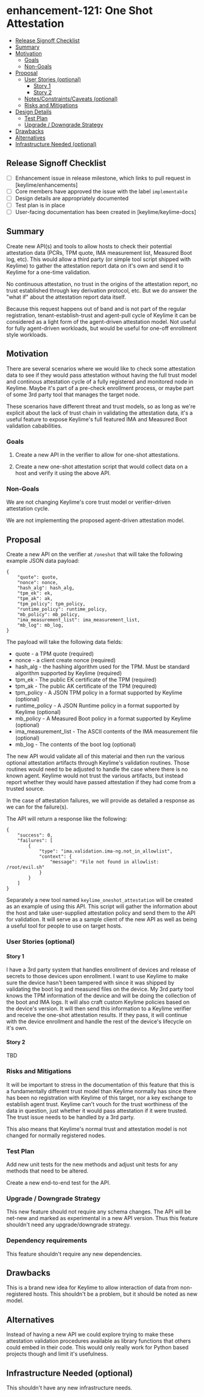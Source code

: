 <!--
**Note:** When your enhancement is complete, all of these comment blocks should be removed.

To get started with this template:

- [ ] **Create an issue in keylime/enhancements**
  When filing an enhancement tracking issue, please ensure to complete all
  fields in that template.  One of the fields asks for a link to the enhancement.  You
  can leave that blank until this enhancement is made a pull request, and then
  go back to the enhancement and add the link.
- [ ] **Make a copy of this template.**
 name it `NNNN-short-descriptive-title`, where `NNNN` is the issue number (with no
  leading-zero padding) assigned to your enhancement above.
- [ ] **Fill out this file as best you can.**
  At minimum, you should fill in the "Summary", and "Motivation" sections.
  These should be easy if you've preflighted the idea of the enhancement with the
  appropriate SIG(s).
- [ ] **Merge early and iterate.**
  Avoid getting hung up on specific details and instead aim to get the goals of
  the enhancement clarified and merged quickly.  The best way to do this is to just
  start with the high-level sections and fill out details incrementally in
  subsequent PRs.
-->
# enhancement-121: One Shot Attestation

<!--
A table of contents is helpful for quickly jumping to sections of a enhancement and for
highlighting any additional information provided beyond the standard enhancement
template.
-->

<!-- toc -->
- [Release Signoff Checklist](#release-signoff-checklist)
- [Summary](#summary)
- [Motivation](#motivation)
  - [Goals](#goals)
  - [Non-Goals](#non-goals)
- [Proposal](#proposal)
  - [User Stories (optional)](#user-stories-optional)
    - [Story 1](#story-1)
    - [Story 2](#story-2)
  - [Notes/Constraints/Caveats (optional)](#notesconstraintscaveats-optional)
  - [Risks and Mitigations](#risks-and-mitigations)
- [Design Details](#design-details)
  - [Test Plan](#test-plan)
  - [Upgrade / Downgrade Strategy](#upgrade--downgrade-strategy)
- [Drawbacks](#drawbacks)
- [Alternatives](#alternatives)
- [Infrastructure Needed (optional)](#infrastructure-needed-optional)
<!-- /toc -->

## Release Signoff Checklist

- [ ] Enhancement issue in release milestone, which links to pull request in [keylime/enhancements]
- [ ] Core members have approved the issue with the label `implementable`
- [ ] Design details are appropriately documented
- [ ] Test plan is in place
- [ ] User-facing documentation has been created in [keylime/keylime-docs]

## Summary

Create new API(s) and tools to allow hosts to check their potential
attestation data (PCRs, TPM quote, IMA measurement list, Measured Boot
log, etc).  This would allow a third party (or simple tool script shipped
with Keylime) to gather the attestation report data on it's own and send
it to Keylime for a one-time validation.

No continuous attestation, no trust in the origins of the attestation
report, no trust established through key derivation protocol, etc. But
we do answer the "what if" about the attestation report data itself.

Because this request happens out of band and is not part of the regular
registration, tenant-establish-trust and agent-pull cycle of Keylime
it can be considered as a light form of the agent-driven attestation
model. Not useful for fully agent-driven workloads, but would be useful
for one-off enrollment style workloads.

## Motivation

There are several scenarios where we would like to check some attestation
data to see if they would pass attestation without having the full trust
model and continous attestation cycle of a fully registered and monitored
node in Keylime. Maybe it's part of a pre-check enrollment process,
or maybe part of some 3rd party tool that manages the target node.

These scenarios have different threat and trust models, so as long as
we're explicit about the lack of trust chain in validating the attestation
data, it's a useful feature to expose Keylime's full featured IMA and
Measured Boot validation cababilities.

### Goals

1. Create a new API in the verifier to allow for one-shot attestations.

2. Create a new one-shot attestation script that would collect data on
a host and verify it using the above API.

### Non-Goals

We are not changing Keylime's core trust model or verifier-driven
attestation cycle.

We are not implementing the proposed agent-driven attestation model.

## Proposal

Create a new API on the verifier at `/oneshot` that will take the
following example JSON data payload:

    {
        "quote": quote,
        "nonce": nonce,
        "hash_alg": hash_alg,
        "tpm_ek": ek,
        "tpm_ak": ak,
        "tpm_policy": tpm_policy,
        "runtime_policy": runtime_policy,
        "mb_policy": mb_policy,
        "ima_measurement_list": ima_measurement_list,
        "mb_log": mb_log,
    }

The payload will take the following data fields:

* quote - a TPM quote (required)
* nonce - a client create nonce (required)
* hash_alg - the hashing algorithm used for the TPM. Must be standard algorithm supported by Keylime (required)
* tpm_ek - The public EK certificate of the TPM (required)
* tpm_ak - The public AK certificate of the TPM (required)
* tpm_policy - A JSON TPM policy in a format supported by Keylime (optional)
* runtime_policy - A JSON Runtime policy in a format supported by Keylime (optional)
* mb_policy - A Measured Boot policy in a format supported by Keylime (optional)
* ima_measurement_list - The ASCII contents of the IMA measurement file (optional)
* mb_log - The contents of the boot log (optional)

The new API would validate all of this material and then run the
various optional attestation artifacts through Keylime's validation
routines. Those routines would need to be adjusted to handle the case
where there is no known agent. Keylime would not trust the various
artifacts, but instead report whether they would have passed attestation
if they had come from a trusted source.

In the case of attestation failures, we will provide as detailed a
response as we can for the failure(s).

The API will return a response like the following:

    {
        "success": 0,
        "failures": [
            {
                "type": "ima.validation.ima-ng.not_in_allowlist",
                "context": {
                    "message": "File not found in allowlist: /root/evil.sh"
                }
            }
        ]
    }

Separately a new tool named `keylime_oneshot_attestation` will be created
as an example of using this API. This script will gather the information
about the host and take user-supplied attestation policy and send them
to the API for validation. It will serve as a sample client of the new
API as well as being a useful tool for people to use on target hosts.


### User Stories (optional)

<!--
Detail the things that people will be able to do if this enhancement is implemented.
Include as much detail as possible so that people can understand the "how" of
the system.  The goal here is to make this feel real for users without getting
bogged down.
-->

#### Story 1

I have a 3rd party system that handles enrollment of devices and release
of secrets to those devices upon enrollment. I want to use Keylime to
make sure the device hasn't been tampered with since it was shipped
by validating the boot log and measured files on the device. My 3rd
party tool knows the TPM information of the device and will be doing
the collection of the boot and IMA logs. It will also craft custom
Keylime policies based on the device's version. It will then send this
information to a Keylime verifier and receive the one-shot attestation
results. If they pass, it will continue with the device enrollment and
handle the rest of the device's lifecycle on it's own.

#### Story 2

TBD


### Risks and Mitigations

It will be important to stress in the documentation of this feature that
this is a fundamentally different trust model than Keylime normally has
since there has been no registration with Keylime of this target, nor a
key exchange to establish agent trust. Keylime can't vouch for the trust
worthiness of the data in question, just whether it would pass attestation
if it were trusted. The trust issue needs to be handled by a 3rd party.

This also means that Keylime's normal trust and attestation model is
not changed for normally registered nodes.

### Test Plan

Add new unit tests for the new methods and adjust unit tests for any
methods that need to be altered.

Create a new end-to-end test for the API.

### Upgrade / Downgrade Strategy

This new feature should not require any schema changes. The API will
be net-new and marked as experimental in a new API version. Thus this
feature shouldn't need any upgrade/downgrade strategy.

### Dependency requirements

This feature shouldn't require any new dependencies.

## Drawbacks

This is a brand new idea for Keylime to allow interaction of data from
non-registered hosts. This shouldn't be a problem, but it should be
noted as new model.

## Alternatives

Instead of having a new API we could explore trying to make these
attestation validation procedures available as library functions that
others could embed in their code. This would only really work for Python
based projects though and limit it's usefulness.

## Infrastructure Needed (optional)

This shouldn't have any new infrastructure needs.
